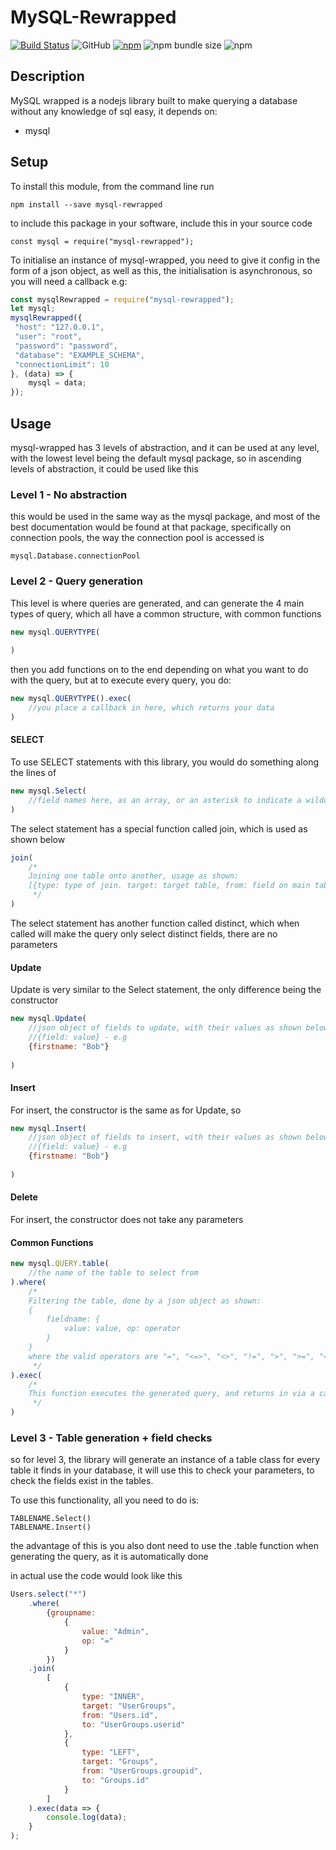 # MySQL-Rewrapped

[![Build Status](https://img.shields.io/travis/com/the-jonsey/mysql-rewrapped/master.svg?style=flat-square)](https://travis-ci.com/The-Jonsey/mysql-rewrapped)
![GitHub](https://img.shields.io/github/license/the-jonsey/mysql-rewrapped.svg?style=flat-square)
[![npm](https://img.shields.io/npm/dt/mysql-rewrapped.svg?style=flat-square)](https://www.npmjs.com/package/mysql-rewrapped)
![npm bundle size](https://img.shields.io/bundlephobia/min/mysql-rewrapped.svg?style=flat-square)
![npm](https://img.shields.io/npm/v/mysql-rewrapped.svg?style=flat-square)
## Description
MySQL wrapped is a nodejs library built to make querying a database without any knowledge of sql easy,
it depends on:
- mysql

## Setup

To install this module, from the command line run

`npm install --save mysql-rewrapped`

to include this package in your software, include this in your source code

`const mysql = require("mysql-rewrapped");`

To initialise an instance of mysql-wrapped, you need to give it config in the form of a json object,
as well as this, the initialisation is asynchronous, so you will need a callback e.g:

```js
const mysqlRewrapped = require("mysql-rewrapped");
let mysql;
mysqlRewrapped({
 "host": "127.0.0.1",
 "user": "root",
 "password": "password",
 "database": "EXAMPLE_SCHEMA",
 "connectionLimit": 10
}, (data) => {
    mysql = data;
});
```

## Usage

mysql-wrapped has 3 levels of abstraction, and it can be used at any level, with the lowest level being the default mysql package, so in ascending levels of abstraction, it could be used like this

### Level 1 - No abstraction

this would be used in the same way as the mysql package, and most of the best documentation would be found at that package, specifically on connection pools,
the way the connection pool is accessed is

`mysql.Database.connectionPool`

### Level 2 - Query generation

This level is where queries are generated, and can generate the 4 main types of query, which all have a common structure, with common functions

```js
new mysql.QUERYTYPE(
    
)
```
then you add functions on to the end depending on what you want to do with the query, but at to execute every query, you do:
```js
new mysql.QUERYTYPE().exec(
    //you place a callback in here, which returns your data
)
```
#### SELECT

To use SELECT statements with this library, you would do something along the lines of

```js
new mysql.Select(
    //field names here, as an array, or an asterisk to indicate a wildcard
)
```

The select statement has a special function called join, which is used as shown below
```js
join(
    /*
    Joining one table onto another, usage as shown:
    [{type: type of join. target: target table, from: field on main table, to: field on joining table}]
     */
)
```

The select statement has another function called distinct, which when called will make the query only select distinct fields, there are no parameters

#### Update

Update is very similar to the Select statement, the only difference being the constructor

```js
new mysql.Update(
    //json object of fields to update, with their values as shown below
    //{field: value} - e.g
    {firstname: "Bob"}
    
)
```

#### Insert
For insert, the constructor is the same as for Update, so
```js
new mysql.Insert(
    //json object of fields to insert, with their values as shown below
    //{field: value} - e.g
    {firstname: "Bob"}
    
)
```

#### Delete
For insert, the constructor does not take any parameters

#### Common Functions
```js
new mysql.QUERY.table(
    //the name of the table to select from
).where(
    /*
    Filtering the table, done by a json object as shown:
    {
        fieldname: {
            value: value, op: operator
        }
    }
    where the valid operators are "=", "<=>", "<>", "!=", ">", ">=", "<", "<=", "like"
     */
).exec(
    /*
    This function executes the generated query, and returns in via a callback function
     */
)
```

### Level 3 - Table generation + field checks

so for level 3, the library will generate an instance of a table class for every table it finds in your database, it will use this to check your parameters, to check the fields exist in the tables.

To use this functionality, all you need to do is:

```
TABLENAME.Select()
TABLENAME.Insert()
```

the advantage of this is you also dont need to use the .table function when generating the query, as it is automatically done

in actual use the code would look like this

```js
Users.select("*")
    .where(
        {groupname:
            {
                value: "Admin",
                op: "="
            }
        })
    .join(
        [
            {
                type: "INNER",
                target: "UserGroups",
                from: "Users.id",
                to: "UserGroups.userid"
            },
            {
                type: "LEFT",
                target: "Groups",
                from: "UserGroups.groupid",
                to: "Groups.id"
            }
        ]
    ).exec(data => {
        console.log(data);
    }
);
```
